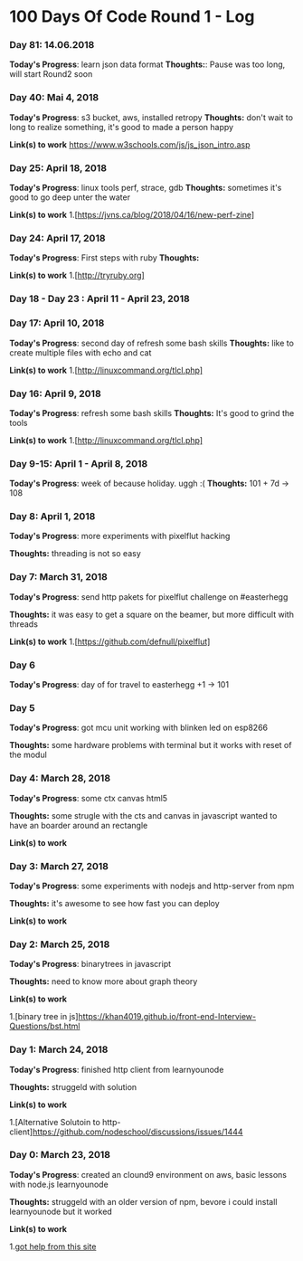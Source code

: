 # 100 Days Of Code Round 1 - Log
### Day 81: 14.06.2018
**Today's Progress**: learn json data format
**Thoughts:**: Pause was too long, will start Round2 soon

### Day 40: Mai 4, 2018

**Today's Progress**: s3 bucket, aws, installed retropy
**Thoughts:** don't wait to long to realize something, it's good to made a person happy

**Link(s) to work**
https://www.w3schools.com/js/js_json_intro.asp


### Day 25: April 18, 2018

**Today's Progress**: linux tools perf, strace, gdb
**Thoughts:** sometimes it's good to go deep unter the water

**Link(s) to work**
1.[https://jvns.ca/blog/2018/04/16/new-perf-zine]

### Day 24: April 17, 2018

**Today's Progress**: First steps with ruby
**Thoughts:** 

**Link(s) to work**
1.[http://tryruby.org]

### Day 18 - Day 23 : April 11 - April 23, 2018


### Day 17: April 10, 2018

**Today's Progress**: second day of refresh some bash skills
**Thoughts:** like to create multiple files with echo and cat

**Link(s) to work**
1.[http://linuxcommand.org/tlcl.php]

### Day 16: April 9, 2018

**Today's Progress**: refresh some bash skills
**Thoughts:** It's good to grind the tools 

**Link(s) to work**
1.[http://linuxcommand.org/tlcl.php]



### Day 9-15: April 1 - April 8, 2018

**Today's Progress**: week of because holiday. uggh :(
**Thoughts:** 101 + 7d -> 108


### Day 8: April 1, 2018

**Today's Progress**: more experiments with pixelflut hacking

**Thoughts:** threading is not so easy 


### Day 7: March 31, 2018

**Today's Progress**: send http pakets for pixelflut challenge on #easterhegg

**Thoughts:** it was easy to get a square on the beamer, but more difficult with threads

**Link(s) to work**
1.[https://github.com/defnull/pixelflut]

### Day 6 

**Today's Progress**: day of for travel to easterhegg
+1 -> 101

### Day 5

**Today's Progress**: got mcu unit working with blinken led on esp8266

**Thoughts:** some hardware problems with terminal but it works with reset of the modul

### Day 4: March 28, 2018

**Today's Progress**: some ctx canvas html5

**Thoughts:** some strugle with the cts and canvas in javascript wanted to have an boarder around an rectangle

**Link(s) to work**


### Day 3: March 27, 2018

**Today's Progress**: some experiments with nodejs and http-server from npm

**Thoughts:** it's awesome to see how fast you can deploy

**Link(s) to work**


### Day 2: March 25, 2018

**Today's Progress**: binarytrees in javascript

**Thoughts:** need to know more about graph theory

**Link(s) to work**

1.[binary tree in js]https://khan4019.github.io/front-end-Interview-Questions/bst.html


### Day 1: March 24, 2018

**Today's Progress**: finished http client from learnyounode

**Thoughts:** struggeld with solution

**Link(s) to work**

1.[Alternative Solutoin to http-client]https://github.com/nodeschool/discussions/issues/1444


### Day 0: March 23, 2018

**Today's Progress**: created an clound9 environment on aws, basic lessons with node.js learnyounode

**Thoughts:** struggeld with an older version of npm, bevore i could install learnyounode but it worked 

**Link(s) to work**

1.[got help from this site](https://askubuntu.com/questions/786272/why-does-installing-node-6-x-on-ubuntu-16-04-actually-install-node-4-2-6) 


